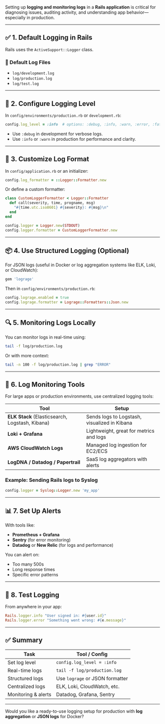 Setting up **logging and monitoring logs** in a **Rails application** is critical for diagnosing issues, auditing activity, and understanding app behavior—especially in production.

---

## ✅ 1. **Default Logging in Rails**

Rails uses the `ActiveSupport::Logger` class.

### 📁 Default Log Files
- `log/development.log`
- `log/production.log`
- `log/test.log`

---

## 🔧 2. **Configure Logging Level**

In `config/environments/production.rb` or `development.rb`:

```ruby
config.log_level = :info  # options: :debug, :info, :warn, :error, :fatal, :unknown
```

- Use `:debug` in development for verbose logs.
- Use `:info` or `:warn` in production for performance and clarity.

---

## 🧰 3. **Customize Log Format**

In `config/application.rb` or an initializer:

```ruby
config.log_formatter = ::Logger::Formatter.new
```

Or define a custom formatter:

```ruby
class CustomLoggerFormatter < Logger::Formatter
  def call(severity, time, progname, msg)
    "#{time.utc.iso8601} #{severity}: #{msg}\n"
  end
end

config.logger = Logger.new(STDOUT)
config.logger.formatter = CustomLoggerFormatter.new
```

---

## 📦 4. **Use Structured Logging (Optional)**

For JSON logs (useful in Docker or log aggregation systems like ELK, Loki, or CloudWatch):

```ruby
gem 'lograge'
```

Then in `config/environments/production.rb`:

```ruby
config.lograge.enabled = true
config.lograge.formatter = Lograge::Formatters::Json.new
```

---

## 🔍 5. **Monitoring Logs Locally**

You can monitor logs in real-time using:

```bash
tail -f log/production.log
```

Or with more context:

```bash
tail -n 100 -f log/production.log | grep "ERROR"
```

---

## 🚀 6. **Log Monitoring Tools**

For large apps or production environments, use centralized logging tools:

| Tool           | Setup                                            |
|----------------|--------------------------------------------------|
| **ELK Stack** (Elasticsearch, Logstash, Kibana) | Sends logs to Logstash, visualized in Kibana |
| **Loki + Grafana**            | Lightweight, great for metrics and logs |
| **AWS CloudWatch Logs**       | Managed log ingestion for EC2/ECS |
| **LogDNA / Datadog / Papertrail** | SaaS log aggregators with alerts |

### Example: Sending Rails logs to Syslog

```ruby
config.logger = Syslog::Logger.new 'my_app'
```

---

## 📊 7. **Set Up Alerts**

With tools like:
- **Prometheus + Grafana**
- **Sentry** (for error monitoring)
- **Datadog** or **New Relic** (for logs and performance)

You can alert on:
- Too many 500s
- Long response times
- Specific error patterns

---

## 🧪 8. **Test Logging**

From anywhere in your app:

```ruby
Rails.logger.info "User signed in: #{user.id}"
Rails.logger.error "Something went wrong: #{e.message}"
```

---

## ✅ Summary

| Task | Tool / Config |
|------|----------------|
| Set log level | `config.log_level = :info` |
| Real-time logs | `tail -f log/production.log` |
| Structured logs | Use `lograge` or JSON formatter |
| Centralized logs | ELK, Loki, CloudWatch, etc. |
| Monitoring & alerts | Datadog, Grafana, Sentry |

---

Would you like a ready-to-use logging setup for production with **log aggregation** or **JSON logs** for Docker?